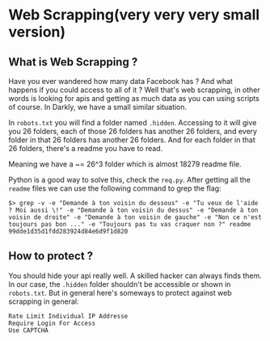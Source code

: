 # Web Scrapping(very very very small version)

## What is Web Scrapping ?
Have you ever wandered how many data Facebook has ? And what happens if you could access to all of it ? Well that's web scrapping, in other words is looking for apis and getting as much data as you can using scripts of course.
In Darkly, we have a small similar situation.

In `robots.txt` you will find a folder named `.hidden`. Accessing to it will give you 26 folders, each of those 26 folders has another 26 folders, and every folder in that 26 folders has another 26 folders. And for each folder in that 26 folders, there's a readme you have to read.

Meaning we have a ~= 26^3 folder which is almost 18279 readme file.

Python is a good way to solve this, check the `req.py`. After getting all the `readme` files we can use the following command to grep the flag:
```
$> grep -v -e "Demande à ton voisin du dessous" -e "Tu veux de l'aide ? Moi aussi \!" -e "Demande à ton voisin du dessus" -e "Demande à ton voisin de droite" -e "Demande à ton voisin de gauche" -e "Non ce n'est toujours pas bon ..." -e "Toujours pas tu vas craquer non ?" readme
99dde1d35d1fdd283924d84e6d9f1d820
```

## How to protect ?
You should hide your api really well. A skilled hacker can always finds them.
In our case, the `.hidden` folder shouldn't be accessible or shown in `robots.txt`.
But in general here's someways to protect against web scrapping in general:
```
Rate Limit Individual IP Addresse
Require Login For Access
Use CAPTCHA
```